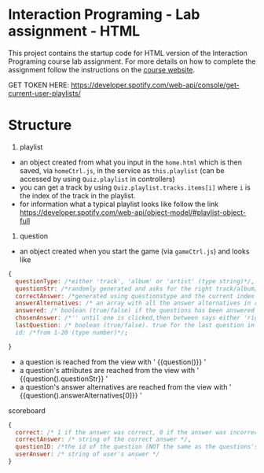 Interaction Programing - Lab assignment - HTML
=================================================

This project contains the startup code for HTML version of the Interaction Programing course lab assignment. For more details on how to complete the assignment follow the instructions on the [course website](https://www.kth.se/social/course/DH2641).


GET TOKEN HERE: https://developer.spotify.com/web-api/console/get-current-user-playlists/

Structure
================================================
1. playlist
  * an object created from what you input in the `home.html` which is then saved, via `homeCtrl.js`, in the service as `this.playlist` (can be accessed by using `Quiz.playlist` in controllers)
  * you can get a track by using `Quiz.playlist.tracks.items[i]` where `i` is the index of the track in the playlist.
  * for information what a typical playlist looks like follow the link https://developer.spotify.com/web-api/object-model/#playlist-object-full  

1. question
  * an object created when you start the game (via `gameCtrl.js`) and looks like
```javascript
{
  questionType: /*either 'track', 'album' or 'artist' (type string)*/,
  questionStr: /*randomly generated and asks for the right track/album/artist (type string)*/,
  correctAnswer: /*generated using questionstype and the current index's track (type string)*/,
  answerAlternatives: /* an array with all the answer alternatives in random order */,
  answered: /* boolean (true/false) if the questions has been answered or not*/,
  chosenAnswer: /*'' until one is clicked,then between says either 'rightAnswer' or 'wrongAnswer1/2/3' (type string)*/,
  lastQuestion: /* boolean (true/false). true for the last question in the list /*,
  id: /*from 1-20 (type number)*/;

}
```
  * a question is reached from the view with ' {{question()}} '
  * a question's attributes are reached from the view with ' {{question().questionStr}} '
  * a question's answer alternatives are reached from the view with ' {{question().answerAlternatives[0]}} '
  

scoreboard
```javascript
{
  correct: /* 1 if the answer was correct, 0 if the answer was incorrect*/,
  correctAnswer: /* string of the correct answer */,
  questionID: /*the id of the question (NOT the same as the questions's position in the questionList) */,
  userAnswer: /* string of user's answer */ 
}
```
